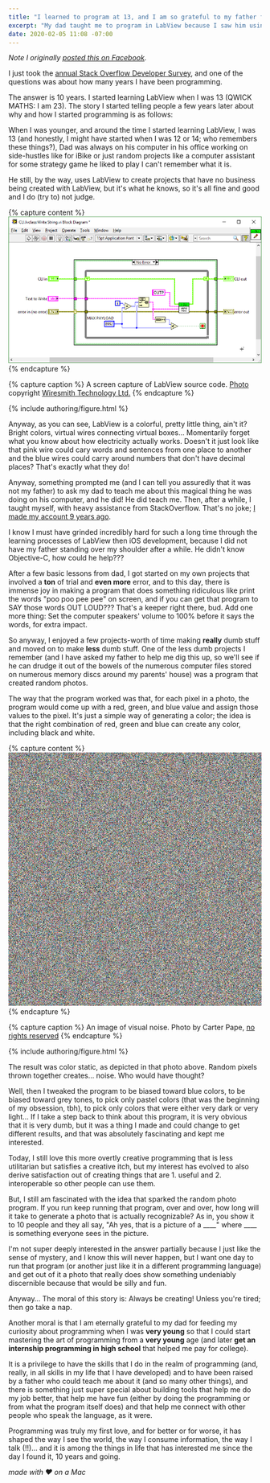 ```yaml
---
title: "I learned to program at 13, and I am so grateful to my father for helping me do that."
excerpt: "My dad taught me to program in LabView because I saw him using it and thought it looked colorful and interesting. Turns out I was *extremely* correct."
date: 2020-02-05 11:08 -07:00
---
```


*Note I originally [posted this on Facebook](https://www.facebook.com/carter.pape.12/posts/791217341360306).*

I just took the [annual Stack Overflow Developer Survey](https://stackoverflow.com/dev-survey/start), and one of the questions was about how many years I have been programming.

The answer is 10 years. I started learning LabView when I was 13 (QWICK MATHS: I am 23). The story I started telling people a few years later about why and how I started programming is as follows:

When I was younger, and around the time I started learning LabView, I was 13 (and honestly, I might have started when I was 12 or 14; who remembers these things?), Dad was always on his computer in his office working on side-hustles like for iBike or just random projects like a computer assistant for some strategy game he liked to play I can't remember what it is.

He still, by the way, uses LabView to create projects that have no business being created with LabView, but it's what he knows, so it's all fine and good and I do (try to) not judge.

{% capture content %}
![A screenshot of LabView source code, showing virtual boxes connected by virtual wires, some of the wires different, vibrant colors](/assets/images/for-posts/labview-cli-write-code-example.png "A screen capture of LabView source code")
{% endcapture %}

{% capture caption %}
A screen capture of LabView source code. [Photo](https://www.wiresmithtech.com/articles/what-is-labview-and-why-do-i-care/) copyright [Wiresmith Technology Ltd.](https://www.wiresmithtech.com)
{% endcapture %}

{% include authoring/figure.html %}

Anyway, as you can see, LabView is a colorful, pretty little thing, ain't it? Bright colors, virtual wires connecting virtual boxes… Momentarily forget what you know about how electricity actually works. Doesn't it just look like that pink wire could cary words and sentences from one place to another and the blue wires could carry around numbers that don't have decimal places? That's exactly what they do!

Anyway, something prompted me (and I can tell you assuredly that it was not my father) to ask my dad to teach me about this magical thing he was doing on his computer, and he did! He did teach me. Then, after a while, I taught myself, with heavy assistance from StackOverflow. That's no joke; [I made my account 9 years ago](https://stackoverflow.com/questions/6655887/).

I know I must have grinded incredibly hard for such a long time through the learning processes of LabView then iOS development, because I did not have my father standing over my shoulder after a while. He didn't know Objective-C, how could he help???

After a few basic lessons from dad, I got started on my own projects that involved a **ton** of trial and **even more** error, and to this day, there is immense joy in making a program that does something ridiculous like print the words "poo poo pee pee" on screen, and if you can get that program to SAY those words OUT LOUD??? That's a keeper right there, bud. Add one more thing: Set the computer speakers' volume to 100% before it says the words, for extra impact.

So anyway, I enjoyed a few projects-worth of time making **really** dumb stuff and moved on to make **less** dumb stuff. One of the less dumb projects I remember (and I have asked my father to help me dig this up, so we'll see if he can drudge it out of the bowels of the numerous computer files stored on numerous memory discs around my parents' house) was a program that created random photos.

The way that the program worked was that, for each pixel in a photo, the program would come up with a red, green, and blue value and assign those values to the pixel. It's just a simple way of generating a color; the idea is that the right combination of red, green and blue can create any color, including black and white.

{% capture content %}
![An image of visual noise; each individual pixel is a random color (including shades of black and white) and there is no discernable pattern](/assets/images/for-posts/visual-noise.png "visual noise")
{% endcapture %}

{% capture caption %}
An image of visual noise. Photo by Carter Pape, [no rights reserved](https://creativecommons.org/share-your-work/public-domain/cc0/)
{% endcapture %}

{% include authoring/figure.html %}

The result was color static, as depicted in that photo above. Random pixels thrown together creates… noise. Who would have thought?

Well, then I tweaked the program to be biased toward blue colors, to be biased toward grey tones, to pick only pastel colors (that was the beginning of my obsession, tbh), to pick only colors that were either very dark or very light… If I take a step back to think about this program, it is very obvious that it is very dumb, but it was a thing I made and could change to get different results, and that was absolutely fascinating and kept me interested.

Today, I still love this more overtly creative programming that is less utilitarian but satisfies a creative itch, but my interest has evolved to also derive satisfaction out of creating things that are 1. useful and 2. interoperable so other people can use them.

But, I still am fascinated with the idea that sparked the random photo program. If you run keep running that program, over and over, how long will it take to generate a photo that is actually recognizable? As in, you show it to 10 people and they all say, "Ah yes, that is a picture of a \_\_\_\_" where \_\_\_\_ is something everyone sees in the picture.

I'm not super deeply interested in the answer partially because I just like the sense of mystery, and I know this will never happen, but I want one day to run that program (or another just like it in a different programming language) and get out of it a photo that really does show something undeniably discernible because that would be silly and fun.

Anyway… The moral of this story is: Always be creating! Unless you're tired; then go take a nap.

Another moral is that I am eternally grateful to my dad for feeding my curiosity about programming when I was **very young** so that I could start mastering the art of programming from a **very young** age (and later **get an internship programming in high school** that helped me pay for college).

It is a privilege to have the skills that I do in the realm of programming (and, really, in all skills in my life that I have developed) and to have been raised by a father who could teach me about it (and so many other things), and there is something just super special about building tools that help me do my job better, that help me have fun (either by doing the programming or from what the program itself does) and that help me connect with other people who speak the language, as it were.

Programming was truly my first love, and for better or for worse, it has shaped the way I see the world, the way I consume information, the way I talk (!!)… and it is among the things in life that has interested me since the day I found it, 10 years and going.

*made with ❤ on a Mac*
